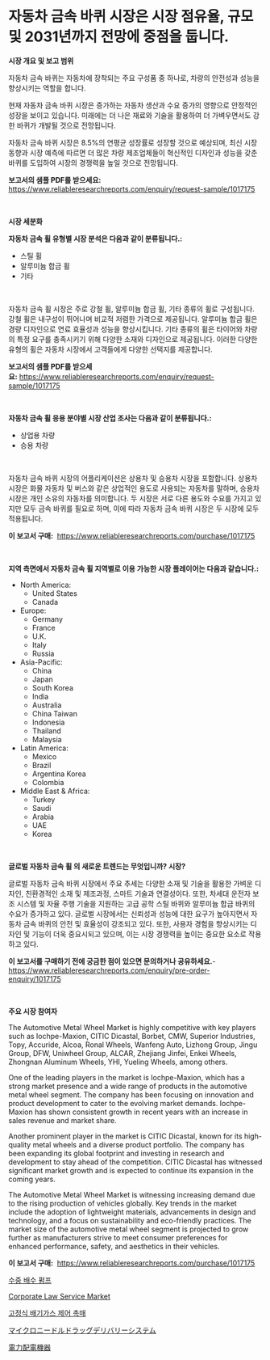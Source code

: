 <p><h1>자동차 금속 바퀴 시장은 시장 점유율, 규모 및 2031년까지 전망에 중점을 둡니다.</h1></p><p><strong>시장 개요 및 보고 범위</strong></p>
<p><p>자동차 금속 바퀴는 자동차에 장착되는 주요 구성품 중 하나로, 차량의 안전성과 성능을 향상시키는 역할을 합니다. </p><p>현재 자동차 금속 바퀴 시장은 증가하는 자동차 생산과 수요 증가의 영향으로 안정적인 성장을 보이고 있습니다. 미래에는 더 나은 재료와 기술을 활용하여 더 가벼우면서도 강한 바퀴가 개발될 것으로 전망됩니다. </p><p>자동차 금속 바퀴 시장은 8.5%의 연평균 성장률로 성장할 것으로 예상되며, 최신 시장 동향과 시장 예측에 따르면 더 많은 차량 제조업체들이 혁신적인 디자인과 성능을 갖춘 바퀴를 도입하여 시장의 경쟁력을 높일 것으로 전망됩니다.</p></p>
<p><strong>보고서의 샘플 PDF를 받으세요:</strong> <a href="https://www.reliableresearchreports.com/enquiry/request-sample/1017175">https://www.reliableresearchreports.com/enquiry/request-sample/1017175</a></p>
<p>&nbsp;</p>
<p><strong>시장 세분화</strong></p>
<p><strong>자동차 금속 휠 유형별 시장 분석은 다음과 같이 분류됩니다.:</strong></p>
<p><ul><li>스틸 휠</li><li>알루미늄 합금 휠</li><li>기타</li></ul></p>
<p>&nbsp;</p>
<p><p>자동차 금속 휠 시장은 주로 강철 휠, 알루미늄 합금 휠, 기타 종류의 휠로 구성됩니다. 강철 휠은 내구성이 뛰어나며 비교적 저렴한 가격으로 제공됩니다. 알루미늄 합금 휠은 경량 디자인으로 연료 효율성과 성능을 향상시킵니다. 기타 종류의 휠은 타이어와 차량의 특정 요구를 충족시키기 위해 다양한 소재와 디자인으로 제공됩니다. 이러한 다양한 유형의 휠은 자동차 시장에서 고객들에게 다양한 선택지를 제공합니다.</p></p>
<p><strong>보고서의 샘플 PDF를 받으세요:</strong>&nbsp;<a href="https://www.reliableresearchreports.com/enquiry/request-sample/1017175">https://www.reliableresearchreports.com/enquiry/request-sample/1017175</a></p>
<p>&nbsp;</p>
<p><strong> 자동차 금속 휠 응용 분야별 시장 산업 조사는 다음과 같이 분류됩니다.:</strong></p>
<p><ul><li>상업용 차량</li><li>승용 차량</li></ul></p>
<p>&nbsp;</p>
<p><p>자동차 금속 바퀴 시장의 어플리케이션은 상용차 및 승용차 시장을 포함합니다. 상용차 시장은 화물 자동차 및 버스와 같은 상업적인 용도로 사용되는 자동차를 말하며, 승용차 시장은 개인 소유의 자동차를 의미합니다. 두 시장은 서로 다른 용도와 수요를 가지고 있지만 모두 금속 바퀴를 필요로 하며, 이에 따라 자동차 금속 바퀴 시장은 두 시장에 모두 적용됩니다.</p></p>
<p><strong>이 보고서 구매:</strong>&nbsp; <a href="https://www.reliableresearchreports.com/purchase/1017175">https://www.reliableresearchreports.com/purchase/1017175</a></p>
<p>&nbsp;</p>
<p><strong>지역 측면에서 자동차 금속 휠 지역별로 이용 가능한 시장 플레이어는 다음과 같습니다.:</strong></p>
<p><ul>
    <li>
        North America:
        <ul>
            <li>United States</li>
            <li>Canada</li>
        </ul>
    </li>
    <li>
        Europe:
        <ul>
            <li>Germany</li>
            <li>France</li>
            <li>U.K.</li>
            <li>Italy</li>
            <li>Russia</li>
        </ul>
    </li>
    <li>
        Asia-Pacific:
        <ul>
            <li>China</li>
            <li>Japan</li>
            <li>South Korea</li>
            <li>India</li>
            <li>Australia</li>
            <li>China Taiwan</li>
            <li>Indonesia</li>
            <li>Thailand</li>
            <li>Malaysia</li>
        </ul>
    </li>
    <li>
        Latin America:
        <ul>
            <li>Mexico</li>
            <li>Brazil</li>
            <li>Argentina Korea</li>
            <li>Colombia</li>
        </ul>
    </li>
    <li>
        Middle East & Africa:
        <ul>
            <li>Turkey</li>
            <li>Saudi</li>
            <li>Arabia</li>
            <li>UAE</li>
            <li>Korea</li>
        </ul>
    </li>
    </ul></p>
<p>&nbsp;</p>
<p><strong>글로벌 자동차 금속 휠 의 새로운 트렌드는 무엇입니까? 시장?</strong></p>
<p><p>글로벌 자동차 금속 바퀴 시장에서 주요 추세는 다양한 소재 및 기술을 활용한 가벼운 디자인, 친환경적인 소재 및 제조과정, 스마트 기술과 연결성이다. 또한, 차세대 운전자 보조 시스템 및 자율 주행 기술을 지원하는 고급 공학 스틸 바퀴와 알루미늄 합금 바퀴의 수요가 증가하고 있다. 글로벌 시장에서는 신뢰성과 성능에 대한 요구가 높아지면서 자동차 금속 바퀴의 안전 및 효율성이 강조되고 있다. 또한, 사용자 경험을 향상시키는 디자인 및 기능이 더욱 중요시되고 있으며, 이는 시장 경쟁력을 높이는 중요한 요소로 작용하고 있다.</p></p>
<p><strong>이 보고서를 구매하기 전에 궁금한 점이 있으면 문의하거나 공유하세요.</strong>- <a href="https://www.reliableresearchreports.com/enquiry/pre-order-enquiry/1017175">https://www.reliableresearchreports.com/enquiry/pre-order-enquiry/1017175</a></p>
<p>&nbsp;</p>
<p><strong>주요 시장 참여자</strong></p>
<p><p>The Automotive Metal Wheel Market is highly competitive with key players such as Iochpe-Maxion, CITIC Dicastal, Borbet, CMW, Superior Industries, Topy, Accuride, Alcoa, Ronal Wheels, Wanfeng Auto, Lizhong Group, Jingu Group, DFW, Uniwheel Group, ALCAR, Zhejiang Jinfei, Enkei Wheels, Zhongnan Aluminum Wheels, YHI, Yueling Wheels, among others.</p><p>One of the leading players in the market is Iochpe-Maxion, which has a strong market presence and a wide range of products in the automotive metal wheel segment. The company has been focusing on innovation and product development to cater to the evolving market demands. Iochpe-Maxion has shown consistent growth in recent years with an increase in sales revenue and market share.</p><p>Another prominent player in the market is CITIC Dicastal, known for its high-quality metal wheels and a diverse product portfolio. The company has been expanding its global footprint and investing in research and development to stay ahead of the competition. CITIC Dicastal has witnessed significant market growth and is expected to continue its expansion in the coming years.</p><p>The Automotive Metal Wheel Market is witnessing increasing demand due to the rising production of vehicles globally. Key trends in the market include the adoption of lightweight materials, advancements in design and technology, and a focus on sustainability and eco-friendly practices. The market size of the automotive metal wheel segment is projected to grow further as manufacturers strive to meet consumer preferences for enhanced performance, safety, and aesthetics in their vehicles.</p></p>
<p><strong>이 보고서 구매:</strong>&nbsp;&nbsp;<a href="https://www.reliableresearchreports.com/purchase/1017175">https://www.reliableresearchreports.com/purchase/1017175</a></p>
<p><p><a href="https://medium.com/@danieldobroiu20221/%EC%88%98%EC%A4%91-%EB%B0%B0%EC%88%98-%ED%8E%8C%ED%94%84-%EC%8B%9C%EC%9E%A5-%EC%8B%9C%EC%9E%A5-%EC%A0%90%EC%9C%A0%EC%9C%A8-%EC%8B%9C%EC%9E%A5-%EB%8F%99%ED%96%A5-%EB%B0%8F-%EB%AF%B8%EB%9E%98-%EC%84%B1%EC%9E%A5-%ED%83%90%EC%83%89-cf256df7dae8">수중 배수 펌프</a></p><p><a href="https://issuu.com/reportprime-2/docs/corporate-law-service-market-size-2030.pptx">Corporate Law Service Market</a></p><p><a href="https://github.com/nuekbpymrrz5/Market-Research-Report-List-1/blob/main/2708782194654.md">고정식 배기가스 제어 촉매</a></p><p><a href="https://medium.com/@kyaorris56456/%E3%83%9E%E3%82%A4%E3%82%AF%E3%83%AD%E3%83%8B%E3%83%BC%E3%83%89%E3%83%AB%E8%96%AC%E5%89%A4%E6%8A%95%E4%B8%8E%E3%82%B7%E3%82%B9%E3%83%86%E3%83%A0%E5%B8%82%E5%A0%B4%E3%81%AE%E8%A6%8F%E6%A8%A1%E3%81%AF-%E3%82%B0%E3%83%AD%E3%83%BC%E3%83%90%E3%83%AB%E7%94%A3%E6%A5%AD%E3%81%AB%E3%81%8A%E3%81%91%E3%82%8B%E6%9C%80%E9%81%A9%E3%81%AA%E3%83%9E%E3%83%BC%E3%82%B1%E3%83%86%E3%82%A3%E3%83%B3%E3%82%B0%E3%83%81%E3%83%A3%E3%83%8D%E3%83%AB%E3%82%92%E6%98%8E%E3%82%89%E3%81%8B%E3%81%AB%E3%81%97%E3%81%BE%E3%81%99-f49449a8cb56">マイクロニードルドラッグデリバリーシステム</a></p><p><a href="https://medium.com/@kyaorris56456/%E9%9B%BB%E5%8A%9B%E9%85%8D%E9%9B%BB%E8%A8%AD%E5%82%99%E5%B8%82%E5%A0%B4%E8%A6%8F%E6%A8%A1-cagr-%E3%83%88%E3%83%AC%E3%83%B3%E3%83%89-2024%E5%B9%B4-2030%E5%B9%B4-b24efd7d5ca8">電力配電機器</a></p></p>
